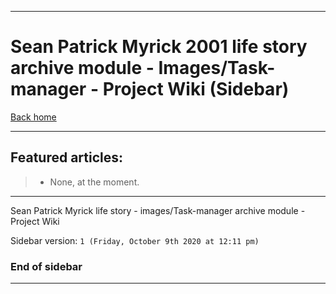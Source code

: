 
***

# Sean Patrick Myrick 2001 life story archive module - Images/Task-manager - Project Wiki (Sidebar)

[Back home](https://github.com/seanpm2001/SeanPatrickMyrick2001_Images_Task-manager/wiki/)

***

## Featured articles:

> * None, at the moment.

***

Sean Patrick Myrick life story - images/Task-manager archive module - Project Wiki

Sidebar version: `1 (Friday, October 9th 2020 at 12:11 pm)`

### End of sidebar

***
